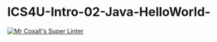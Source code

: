 # ICS4U-Intro-02-Java-HelloWorld-
[![Mr Coxall's Super Linter](https://github.com/<OWNER>/<REPOSITORY>/workflows/Mr%20Coxall's%20Super%20Linter/badge.svg)](https://github.com/<ICS4U-Programming-Navin-Balekomebole>/<ICS4U-Intro-02-Java-HelloWorld-/edit/main/README.md>/actions/)
